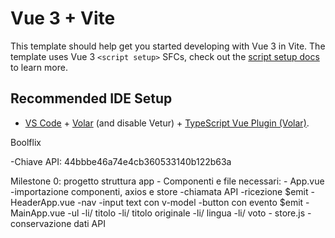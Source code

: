 # Vue 3 + Vite

This template should help get you started developing with Vue 3 in Vite. The template uses Vue 3 `<script setup>` SFCs, check out the [script setup docs](https://v3.vuejs.org/api/sfc-script-setup.html#sfc-script-setup) to learn more.

## Recommended IDE Setup

- [VS Code](https://code.visualstudio.com/) + [Volar](https://marketplace.visualstudio.com/items?itemName=Vue.volar) (and disable Vetur) + [TypeScript Vue Plugin (Volar)](https://marketplace.visualstudio.com/items?itemName=Vue.vscode-typescript-vue-plugin).


Boolflix

-Chiave API: 44bbbe46a74e4cb360533140b122b63a

Milestone 0: progetto struttura app
    - Componenti e file necessari:
        - App.vue
            -importazione componenti, axios e store
            -chiamata API
            -ricezione $emit
        - HeaderApp.vue
            -nav
                -input text con v-model
                -button con evento $emit
        - MainApp.vue
            -ul
                -li/ titolo
                -li/ titolo originale
                -li/ lingua
                -li/ voto
        - store.js
            -conservazione dati API